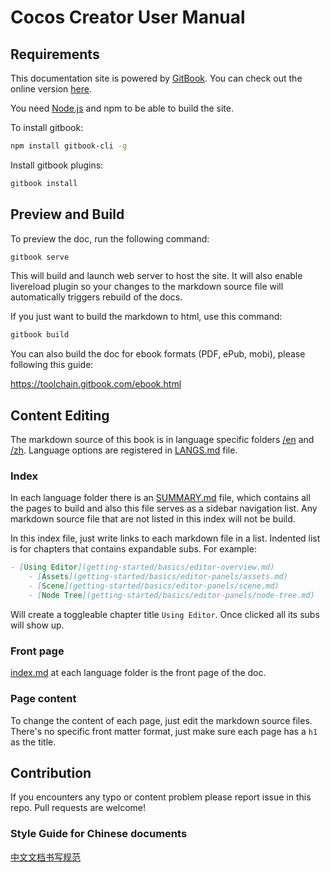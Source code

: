 # Cocos Creator User Manual

## Requirements

This documentation site is powered by [GitBook](https://www.gitbook.com/). You can check out the online version [here](http://docs.cocos.com/creator/manual).

You need [Node.js](https://nodejs.org/en/) and npm to be able to build the site.

To install gitbook:

```bash
npm install gitbook-cli -g
```

Install gitbook plugins:

```bash
gitbook install
```

## Preview and Build

To preview the doc, run the following command:

```bash
gitbook serve
```

This will build and launch web server to host the site. It will also enable livereload plugin so your changes to the markdown source file will automatically triggers rebuild of the docs.

If you just want to build the markdown to html, use this command:

```bash
gitbook build
```

You can also build the doc for ebook formats (PDF, ePub, mobi), please following this guide:

https://toolchain.gitbook.com/ebook.html

## Content Editing

The markdown source of this book is in language specific folders [/en](en) and [/zh](zh). Language options are registered in [LANGS.md](LANGS.md) file.

### Index

In each language folder there is an [SUMMARY.md](en/SUMMARY.md) file, which contains all the pages to build and also this file serves as a sidebar navigation list. Any markdown source file that are not listed in this index will not be build.

In this index file, just write links to each markdown file in a list. Indented list is for chapters that contains expandable subs. For example:

```md
- [Using Editor](getting-started/basics/editor-overview.md)
	- [Assets](getting-started/basics/editor-panels/assets.md)
	- [Scene](getting-started/basics/editor-panels/scene.md)
	- [Node Tree](getting-started/basics/editor-panels/node-tree.md)
```

Will create a toggleable chapter title `Using Editor`. Once clicked all its subs will show up.

### Front page

[index.md](en/index.md) at each language folder is the front page of the doc.

### Page content

To change the content of each page, just edit the markdown source files. There's no specific front matter format, just make sure each page has a `h1` as the title.

## Contribution

If you encounters any typo or content problem please report issue in this repo. Pull requests are welcome!

### Style Guide for Chinese documents

[中文文档书写规范](zh/CONTRIBUTING.md)
